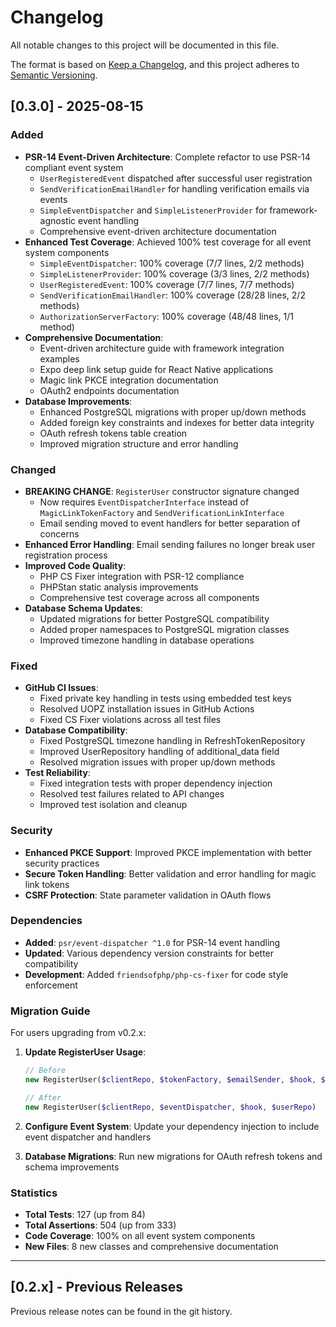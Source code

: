 # Changelog

All notable changes to this project will be documented in this file.

The format is based on [Keep a Changelog](https://keepachangelog.com/en/1.0.0/),
and this project adheres to [Semantic Versioning](https://semver.org/spec/v2.0.0.html).

## [0.3.0] - 2025-08-15

### Added
- **PSR-14 Event-Driven Architecture**: Complete refactor to use PSR-14 compliant event system
  - `UserRegisteredEvent` dispatched after successful user registration
  - `SendVerificationEmailHandler` for handling verification emails via events
  - `SimpleEventDispatcher` and `SimpleListenerProvider` for framework-agnostic event handling
  - Comprehensive event-driven architecture documentation
- **Enhanced Test Coverage**: Achieved 100% test coverage for all event system components
  - `SimpleEventDispatcher`: 100% coverage (7/7 lines, 2/2 methods)
  - `SimpleListenerProvider`: 100% coverage (3/3 lines, 2/2 methods)  
  - `UserRegisteredEvent`: 100% coverage (7/7 lines, 7/7 methods)
  - `SendVerificationEmailHandler`: 100% coverage (28/28 lines, 2/2 methods)
  - `AuthorizationServerFactory`: 100% coverage (48/48 lines, 1/1 method)
- **Comprehensive Documentation**:
  - Event-driven architecture guide with framework integration examples
  - Expo deep link setup guide for React Native applications
  - Magic link PKCE integration documentation
  - OAuth2 endpoints documentation
- **Database Improvements**:
  - Enhanced PostgreSQL migrations with proper up/down methods
  - Added foreign key constraints and indexes for better data integrity
  - OAuth refresh tokens table creation
  - Improved migration structure and error handling

### Changed
- **BREAKING CHANGE**: `RegisterUser` constructor signature changed
  - Now requires `EventDispatcherInterface` instead of `MagicLinkTokenFactory` and `SendVerificationLinkInterface`
  - Email sending moved to event handlers for better separation of concerns
- **Enhanced Error Handling**: Email sending failures no longer break user registration process
- **Improved Code Quality**:
  - PHP CS Fixer integration with PSR-12 compliance
  - PHPStan static analysis improvements
  - Comprehensive test coverage across all components
- **Database Schema Updates**:
  - Updated migrations for better PostgreSQL compatibility
  - Added proper namespaces to PostgreSQL migration classes
  - Improved timezone handling in database operations

### Fixed
- **GitHub CI Issues**: 
  - Fixed private key handling in tests using embedded test keys
  - Resolved UOPZ installation issues in GitHub Actions
  - Fixed CS Fixer violations across all test files
- **Database Compatibility**:
  - Fixed PostgreSQL timezone handling in RefreshTokenRepository
  - Improved UserRepository handling of additional_data field
  - Resolved migration issues with proper up/down methods
- **Test Reliability**:
  - Fixed integration tests with proper dependency injection
  - Resolved test failures related to API changes
  - Improved test isolation and cleanup

### Security
- **Enhanced PKCE Support**: Improved PKCE implementation with better security practices
- **Secure Token Handling**: Better validation and error handling for magic link tokens
- **CSRF Protection**: State parameter validation in OAuth flows

### Dependencies
- **Added**: `psr/event-dispatcher ^1.0` for PSR-14 event handling
- **Updated**: Various dependency version constraints for better compatibility
- **Development**: Added `friendsofphp/php-cs-fixer` for code style enforcement

### Migration Guide
For users upgrading from v0.2.x:

1. **Update RegisterUser Usage**:
   ```php
   // Before
   new RegisterUser($clientRepo, $tokenFactory, $emailSender, $hook, $userRepo)
   
   // After  
   new RegisterUser($clientRepo, $eventDispatcher, $hook, $userRepo)
   ```

2. **Configure Event System**: Update your dependency injection to include event dispatcher and handlers

3. **Database Migrations**: Run new migrations for OAuth refresh tokens and schema improvements

### Statistics
- **Total Tests**: 127 (up from 84)
- **Total Assertions**: 504 (up from 333)
- **Code Coverage**: 100% on all event system components
- **New Files**: 8 new classes and comprehensive documentation

---

## [0.2.x] - Previous Releases

Previous release notes can be found in the git history.
